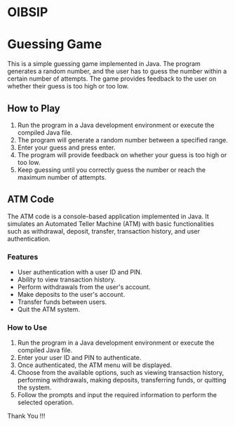 # OIBSIP
# Guessing Game

This is a simple guessing game implemented in Java. The program generates a random number, and the user has to guess the number within a certain number of attempts. The game provides feedback to the user on whether their guess is too high or too low.

## How to Play

1. Run the program in a Java development environment or execute the compiled Java file.
2. The program will generate a random number between a specified range.
3. Enter your guess and press enter.
4. The program will provide feedback on whether your guess is too high or too low.
5. Keep guessing until you correctly guess the number or reach the maximum number of attempts.

## ATM Code

The ATM code is a console-based application implemented in Java. It simulates an Automated Teller Machine (ATM) with basic functionalities such as withdrawal, deposit, transfer, transaction history, and user authentication.

### Features

- User authentication with a user ID and PIN.
- Ability to view transaction history.
- Perform withdrawals from the user's account.
- Make deposits to the user's account.
- Transfer funds between users.
- Quit the ATM system.

### How to Use

1. Run the program in a Java development environment or execute the compiled Java file.
2. Enter your user ID and PIN to authenticate.
3. Once authenticated, the ATM menu will be displayed.
4. Choose from the available options, such as viewing transaction history, performing withdrawals, making deposits, transferring funds, or quitting the system.
5. Follow the prompts and input the required information to perform the selected operation.

Thank You !!!
